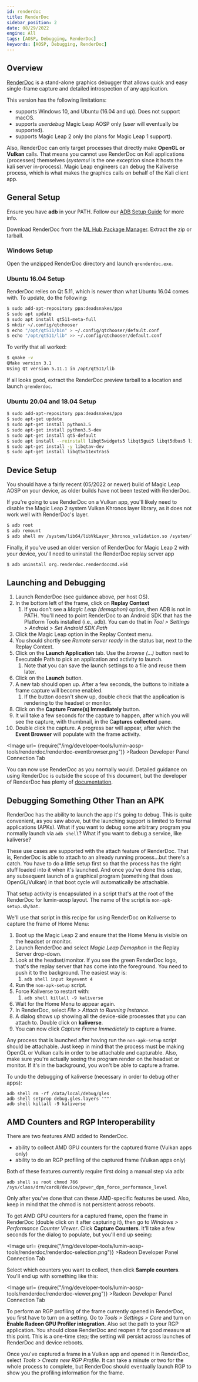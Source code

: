```yaml
---
id: renderdoc
title: RenderDoc
sidebar_position: 2
date: 08/29/2022
engine: All
tags: [AOSP, Debugging, RenderDoc]
keywords: [AOSP, Debugging, RenderDoc]
---
```



## Overview

[RenderDoc](https://renderdoc.org/) is a stand-alone graphics debugger that allows quick and easy single-frame capture and detailed introspection of any application.

This version has the following limitations:

- supports Windows 10, and Ubuntu (16.04 and up). Does not support macOS.
- supports *userdebug* Magic Leap AOSP only (*user* will eventually be supported).
- supports Magic Leap 2 only (no plans for Magic Leap 1 support).

Also, RenderDoc can only target processes that directly make **OpenGL or Vulkan** calls. That means you cannot use RenderDoc on Kali applications (processes) themselves (*systemui* is the one exception since it hosts the kali server in-process). Magic Leap engineers can debug the Kaliverse process, which is what makes the graphics calls on behalf of the Kali client app.

## General Setup

Ensure you have **adb** in your PATH. Follow our [ADB Setup Guide](/versioned_docs/version-31-Aug-2023/guides/developer-tools/android-debug-bridge/adb-setup.md) for more info.

Download RenderDoc from the [ML Hub Package Manager](/versioned_docs/version-31-Aug-2023/guides/developer-tools/ml-hub/ml-hub-package-manager.md). Extract the zip or tarball.

### Windows Setup

Open the unzipped RenderDoc directory and launch `qrenderdoc.exe`.

### Ubuntu 16.04 Setup

RenderDoc relies on Qt 5.11, which is newer than what Ubuntu 16.04 comes with. To update, do the following:

```bash
$ sudo add-apt-repository ppa:deadsnakes/ppa
$ sudo apt update
$ sudo apt install qt511-meta-full
$ mkdir ~/.config/qtchooser
$ echo "/opt/qt511/bin" > ~/.config/qtchooser/default.conf
$ echo "/opt/qt511/lib" >> ~/.config/qtchooser/default.conf
```

To verify that all worked:

```bash
$ qmake -v
QMake version 3.1
Using Qt version 5.11.1 in /opt/qt511/lib
```

If all looks good, extract the RenderDoc preview tarball to a location and launch `qrenderdoc`.

### Ubuntu 20.04 and 18.04 Setup

```bash
$ sudo add-apt-repository ppa:deadsnakes/ppa
$ sudo apt-get update 
$ sudo apt-get install python3.5
$ sudo apt-get install python3.5-dev
$ sudo apt-get install qt5-default
$ sudo apt install --reinstall libqt5widgets5 libqt5gui5 libqt5dbus5 libqt5network5 libqt5core5a
$ sudo apt-get install -y libqtav-dev
$ sudo apt-get install libqt5x11extras5
```

## Device Setup

You should have a fairly recent (05/2022 or newer) build of Magic Leap AOSP on your device, as older builds have not been tested with RenderDoc.

If you're going to use RenderDoc on a Vulkan app, you'll likely need to disable the Magic Leap 2 system Vulkan Khronos layer library, as it does not work well with RenderDoc's layer.

```bash
$ adb root
$ adb remount
$ adb shell mv /system/lib64/libVkLayer_khronos_validation.so /system/lib64/libVkLayer_khronos_validation.so.disable
```

Finally, if you've used an older version of RenderDoc for Magic Leap 2 with your device, you'll need to uninstall the RenderDoc replay server app

```bash
$ adb uninstall org.renderdoc.renderdoccmd.x64
```

## Launching and Debugging

1. Launch RenderDoc (see guidance above, per host OS).
2. In the bottom left of the frame, click on **Replay Context**
   1. If you don't see a *Magic Leap (demophon)* option, then ADB is not in PATH. You'll need to point RenderDoc to an Android SDK that has the Platform Tools installed (i.e., adb). You can do that in *Tool > Settings > Android > Set Android SDK Path*
3. Click the Magic Leap option in the Replay Context menu.
4. You should shortly see *Remote server ready* in the status bar, next to the Replay Context.
5. Click on the **Launch Application** tab. Use the *browse (...)* button next to Executable Path to pick an application and activity to launch.
   1. Note that you can save the launch settings to a file and reuse them later.
6. Click on the **Launch** button.
7. A new tab should open up. After a few seconds, the buttons to initiate a frame capture will become enabled.
   1. If the button doesn't show up, double check that the application is rendering to the headset or monitor.
8. Click on the **Capture Frame(s) Immediately** button.
9. It will take a few seconds for the capture to happen, after which you will see the capture, with thumbnail, in the C**aptures collected** pane.
10. Double click the capture. A progress bar will appear, after which the **Event Browser** will populate with the frame activity.

<Image url= {require("/img/developer-tools/lumin-aosp-tools/renderdoc/renderdoc-eventbrowser.png")} >Radeon Developer Panel Connection Tab</Image>

You can now use RenderDoc as you normally would. Detailed guidance on using RenderDoc is outside the scope of this document, but the developer of RenderDoc has plenty of [documentation](https://renderdoc.org/docs/getting_started/quick_start.html).

## Debugging Something Other Than an APK

RenderDoc has the ability to launch the app it's going to debug. This is quite convenient, as you saw above, but the launching support is limited to formal applications (APKs). What if you want to debug some arbitrary program you normally launch via `adb shell`? What if you want to debug a service, like kaliverse?

These use cases are supported with the attach feature of RenderDoc. That is, RenderDoc is able to attach to an already running process...but there's a catch. You have to do a little setup first so that the process has the right stuff loaded into it when it's launched. And once you've done this setup, any subsequent launch of a graphical program (something that does OpenGL/Vulkan) in that boot cycle will automatically be attachable.

That setup activity is encapsulated in a script that's at the root of the RenderDoc for lumin-aosp layout. The name of the script is  `non-apk-setup.sh/bat`.

We'll use that script in this recipe for using RenderDoc on Kaliverse to capture the frame of Home Menu:

1. Boot up the Magic Leap 2 and ensure that the Home Menu is visible on the headset or monitor.
2. Launch RenderDoc and select *Magic Leap Demophon* in the Replay Server drop-down.
3. Look at the headset/monitor. If you see the green RenderDoc logo, that's the replay server that has come into the foreground. You need to push it to the background. The easiest way is:
   1. `adb shell input keyevent 4`
4. Run the `non-apk-setup` script.
5. Force Kaliverse to restart with:
   1. `adb shell killall -9 kaliverse`
6. Wait for the Home Menu to appear again.
7. In RenderDoc, select *File > Attach to Running Instance*.
8. A dialog shows up showing all the device-side processes that you can attach to. Double click on **kaliverse**.
9. You can now click *Capture Frame Immediately* to capture a frame.

Any process that is launched after having run the `non-apk-setup` script should be attachable. Just keep in mind that the process must be making OpenGL or Vulkan calls in order to be attachable and capturable. Also, make sure you're actually seeing the program render on the headset or monitor. If it's in the background, you won't be able to capture a frame.

To undo the debugging of kaliverse (necessary in order to debug other apps):

```shell
adb shell rm -rf /data/local/debug/gles
adb shell setprop debug.gles.layers '""'
adb shell killall -9 kaliverse
```

## AMD Counters and RGP Interoperability

There are two features AMD added to RenderDoc.

- ability to collect AMD GPU counters for the captured frame (Vulkan apps only)
- ability to do an RGP profiling of the captured frame (Vulkan apps only)

Both of these features currently require first doing a manual step via adb:

```shell
adb shell su root chmod 766 /sys/class/drm/card0/device/power_dpm_force_performance_level
```

Only after you've done that can these AMD-specific features be used. Also, keep in mind that the chmod is not persistent across reboots.

To get AMD GPU counters for a captured frame, open the frame in RenderDoc (double click on it after capturing it), then go to *Windows > Performance Counter Viewer*. Click **Capture Counters**. It'll take a few seconds for the dialog to populate, but you'll end up seeing:

<Image url= {require("/img/developer-tools/lumin-aosp-tools/renderdoc/renderdoc-selection.png")} >Radeon Developer Panel Connection Tab</Image>

Select which counters you want to collect, then click **Sample counters**. You'll end up with something like this:

<Image url= {require("/img/developer-tools/lumin-aosp-tools/renderdoc/renderdoc-viewer.png")} >Radeon Developer Panel Connection Tab</Image>

To perform an RGP profiling of the frame currently opened in RenderDoc, you first have to turn on a setting. Go to *Tools > Settings > Core* and turn on **Enable Radeon GPU Profiler integration**. Also set the path to your RGP application. You should close RenderDoc and reopen it for good measure at this point. This is a one-time step; the setting will persist across launches of RenderDoc and device reboots.

Once you've captured a frame in a Vulkan app and opened it in RenderDoc, select *Tools > Create new RGP Profile*. It can take a minute or two for the whole process to complete, but RenderDoc should eventually launch RGP to show you the profiling information for the frame.

